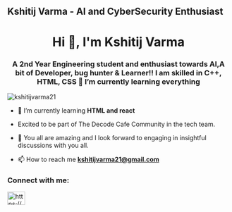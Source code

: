 ## Kshitij Varma - AI and CyberSecurity Enthusiast

<h1 align="center">Hi 👋, I'm Kshitij Varma</h1>
<h3 align="center">A 2nd Year Engineering student and enthusiast towards AI,A bit of Developer, bug hunter & Learner!! I am skilled in C++, HTML, CSS 🌱 I’m currently learning everything</h3>

<p align="left"> <img src="https://komarev.com/ghpvc/?username=kshitijvarma21&label=Profile%20views&color=0e75b6&style=flat" alt="kshitijvarma21" /> </p>

- 🌱 I’m currently learning **HTML and react**
- Excited to be part of The Decode Cafe Community in the tech team.
- 💬 You all are amazing and I look forward to engaging in insightful discussions with you all.

- 📫 How to reach me **kshitijvarma21@gmail.com**

<h3 align="left">Connect with me:</h3>
<p align="left">
<a href="https://linkedin.com/in/https://www.linkedin.com/in/kshitijvarma21" target="blank"><img align="center" src="https://raw.githubusercontent.com/rahuldkjain/github-profile-readme-generator/master/src/images/icons/Social/linked-in-alt.svg" alt="https://www.linkedin.com/in/kshitijvarma21" height="30" width="40" /></a>
</p>
